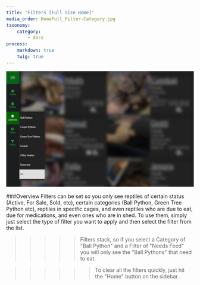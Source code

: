 ```yaml
---
title: 'Filters [Full Size Home]'
media_order: HomeFull_Filter-Category.jpg
taxonomy:
    category:
        - docs
process:
    markdown: true
    twig: true
---
```


![](HomeFull_Filter-Category.jpg)

###Overview
Filters can be set so you only see reptiles of certain status (Active, For Sale, Sold, etc), certain categories (Ball Python, Green Tree Python etc), reptiles in specific cages, and even reptiles who are due to eat, due for medications, and even ones who are in shed. To use them, simply just select the type of filter you want to apply and then select the filter from the list.


>>>>> Filters stack, so if you select a Category of "Ball Python" and a Filter of "Needs Feed" you will only see the "Ball Pythons" that need to eat.

<!--
Separator
-->

>>>>>> To clear all the filters quickly, just hit the "Home" button on the sidebar.